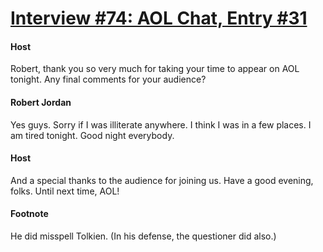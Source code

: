 # [Interview #74: AOL Chat, Entry #31](https://www.theoryland.com/intvmain.php?i=74#31)

#### Host

Robert, thank you so very much for taking your time to appear on AOL tonight. Any final comments for your audience?

#### Robert Jordan

Yes guys. Sorry if I was illiterate anywhere. I think I was in a few places. I am tired tonight. Good night everybody.

#### Host

And a special thanks to the audience for joining us. Have a good evening, folks. Until next time, AOL!

#### Footnote

He did misspell Tolkien. (In his defense, the questioner did also.)


